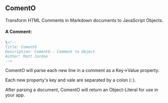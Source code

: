 ## ComentO

Transform HTML Comments in Markdown documents to JavaScript Objects.


#### A Comment:

```html
\<!--
Title: ComentO
Description: ComentO - Comment to Object
Author: Matt Jordan
-->
```

ComentO will parse each new line in a comment as a Key->Value property.

Each new property's key and vale are separated by a colon (`:`).

After parsing a document, ComentO will return an Object-Literal for use in your app.